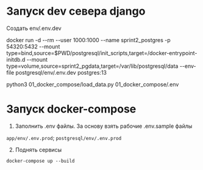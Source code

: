 # Запуск dev севера django

Создать env/.env.dev

docker run -d --rm --user 1000:1000 --name sprint2_postgres -p 54320:5432 --mount type=bind,source=$PWD/postgresql/init_scripts,target=/docker-entrypoint-initdb.d --mount type=volume,source=sprint2_pgdata,target=/var/lib/postgresql/data --env-file postgresql/env/.env.dev postgres:13

python3 01_docker_compose/load_data.py 01_docker_compose/.env
# Запуск docker-compose

1. Заполнить .env файлы. За основу взять рабочие .env.sample файлы

`app/env/.env.prod`; `postgresql/env/.env.prod`

2. Поднять сервисы

`docker-compose up --build`